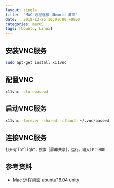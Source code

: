 ```yaml
---
layout: single
title:  "MAC 远程连接 Ubuntu 桌面"
date:   2018-12-26 10:00:00 +0800
categories: macOS
tags: [Ubuntu, Linux]
---
```


## 安装VNC服务
```bash
sudo apt-get install x11vnc
```

## 配置VNC
```bash
x11vnc -storepasswd
```

## 启动VNC服务
```bash
x11vnc -forever -shared -rfbauth ~/.vnc/passwd
```

## 连接VNC服务
```txt
打开splotlight，搜索［屏幕共享］，运行。输入IP:5900
```

## 参考资料
* [Mac 远程桌面 ubuntu16.04 unity](https://www.cnblogs.com/nowgood/p/Macremotedesktop.html)